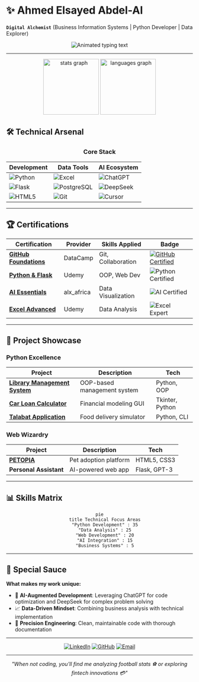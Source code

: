 # ✨ Ahmed Elsayed Abdel-Al

**`Digital Alchemist`** (Business Information Systems | Python Developer | Data Explorer)

<p align="center">
  <img src="https://readme-typing-svg.demolab.com?font=Fira+Code&size=22&duration=2800&pause=1000&color=5D8AA8&center=true&width=500&lines=Turning+Data+Into+Decisions;Crafting+Elegant+Solutions;Building+The+Future+With+Code" alt="Animated typing text" />
</p>

---

<div align="center">
  <img src="https://github-readme-stats.vercel.app/api?username=AhmedTyson&hide_title=false&hide_rank=false&show_icons=true&include_all_commits=true&count_private=true&disable_animations=false&theme=dracula&locale=en&hide_border=false" height="150" alt="stats graph"  />
  <img src="https://github-readme-stats.vercel.app/api/top-langs?username=AhmedTyson&locale=en&hide_title=false&layout=compact&card_width=320&langs_count=5&theme=dracula&hide_border=false" height="150" alt="languages graph"  />
</div>


## 🛠️ Technical Arsenal

<div align="center">

### **Core Stack**

| **Development**                                                                    | **Data Tools**                                                                                 | **AI Ecosystem**                                                                     |
| ---------------------------------------------------------------------------------- | ---------------------------------------------------------------------------------------------- | ------------------------------------------------------------------------------------ |
| ![Python](https://img.shields.io/badge/Python-3776AB?logo=python&logoColor=FFD43B) | ![Excel](https://img.shields.io/badge/Excel-217346?logo=microsoft-excel&logoColor=FFFFFF)      | ![ChatGPT](https://img.shields.io/badge/ChatGPT-10A37F?logo=openai&logoColor=FFFFFF) |
| ![Flask](https://img.shields.io/badge/Flask-000000?logo=flask&logoColor=FFFFFF)    | ![PostgreSQL](https://img.shields.io/badge/PostgreSQL-336791?logo=postgresql&logoColor=FFFFFF) | ![DeepSeek](https://img.shields.io/badge/DeepSeek-05172D?logo=ai&logoColor=00FFD0)   |
| ![HTML5](https://img.shields.io/badge/HTML5-E34F26?logo=html5&logoColor=FFFFFF)    | ![Git](https://img.shields.io/badge/Git-F05032?logo=git&logoColor=FFFFFF)                      | ![Cursor](https://img.shields.io/badge/Cursor-000000?logo=cursor&logoColor=FFFFFF)   |

</div>

---

## 🏆 Certifications

<div align="center">

| Certification                                                                                                                           | Provider   | Skills Applied     | Badge                                                                                                                                                                                                                                              |
| --------------------------------------------------------------------------------------------------------------------------------------- | ---------- | ------------------ | -------------------------------------------------------------------------------------------------------------------------------------------------------------------------------------------------------------------------------------------------- |
| **[GitHub Foundations](https://www.datacamp.com/completed/statement-of-accomplishment/track/f1d16eb46190782bc484d441ab62c26be5a3b7b4)** | DataCamp   | Git, Collaboration | [![GitHub Certified](https://img.shields.io/badge/DataCamp-GitHub_Foundations-01A4D2?style=flat-square&logo=datacamp&logoWidth=15)](https://www.datacamp.com/completed/statement-of-accomplishment/track/f1d16eb46190782bc484d441ab62c26be5a3b7b4) |
| **[Python & Flask](https://www.ude.my/UC-853a36da-af1c-4bff-a5f6-4bc4b66a90e5)**                                                        | Udemy      | OOP, Web Dev       | ![Python Certified](https://img.shields.io/badge/Python-Advanced-3776AB?logo=python)                                                                                                                                                               |
| **[AI Essentials](https://intranet.alxswe.com/certificates/NFzyxYreET)**                                                                | alx_africa | Data Visualization | ![AI Certified](https://img.shields.io/badge/AI-Fundamentals-FF6F00?logo=ai)                                                                                                                                                                       |
| **[Excel Advanced](https://ude.my/UC-eac85e19-e391-4906-9404-8439b955c85d)**                                                            | Udemy      | Data Analysis      | ![Excel Expert](https://img.shields.io/badge/Excel-Expert-217346?logo=microsoft-excel)                                                                                                                                                             |

</div>

---

## 🚀 Project Showcase

### **Python Excellence**

| Project                                                                                                                           | Description                 | Tech            |
| --------------------------------------------------------------------------------------------------------------------------------- | --------------------------- | --------------- |
| **[Library Management System](https://github.com/AhmedTyson/college-project-assignment-1/tree/main/Library%20Management%20System)**          | OOP-based management system | Python, OOP     |
| **[Car Loan Calculator](https://github.com/AhmedTyson/college-project-assignment-1/tree/main/Car%20Loan%20Calculator%20Application)** | Financial modeling GUI      | Tkinter, Python |
| **[Talabat Application](https://github.com/AhmedTyson/College-team-assignment-1)**                                                        | Food delivery simulator     | Python, CLI     |

### **Web Wizardry**

| Project                                                                            | Description           | Tech         |
| ---------------------------------------------------------------------------------- | --------------------- | ------------ |
| **[PETOPIA](https://github.com/AhmedTyson/PETOBIA-student-activity-team-project)** | Pet adoption platform | HTML5, CSS3  |
| **Personal Assistant**                                                             | AI-powered web app    | Flask, GPT-3 |

---

## 📊 Skills Matrix

<div align="center">

```mermaid
pie
    title Technical Focus Areas
    "Python Development" : 35
    "Data Analysis" : 25
    "Web Development" : 20
    "AI Integration" : 15
    "Business Systems" : 5
```

</div>

---

## 🌟 Special Sauce

**What makes my work unique:**

- 🧠 **AI-Augmented Development**: Leveraging ChatGPT for code optimization and DeepSeek for complex problem solving
- 📈 **Data-Driven Mindset**: Combining business analysis with technical implementation
- 🎯 **Precision Engineering**: Clean, maintainable code with thorough documentation

---

<div align="center">

[![LinkedIn](https://img.shields.io/badge/LinkedIn-Connect-0A66C2?style=for-the-badge&logo=linkedin)](https://www.linkedin.com/in/ahmed-elsayed-8b9bba28a/)
[![GitHub](https://img.shields.io/badge/GitHub-Explore-181717?style=for-the-badge&logo=github)](https://github.com/AhmedTyson)
[![Email](https://img.shields.io/badge/Email-Contact-EA4335?style=for-the-badge&logo=gmail)](mailto:ahmedmessi2580@gmail.com)

</div>

---

<p align="center">
  <em>"When not coding, you'll find me analyzing football stats ⚽ or exploring fintech innovations 💳"</em>
</p>
